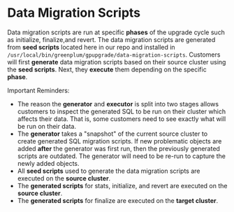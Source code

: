 # Data Migration Scripts

Data migration scripts are run at specific **phases** of the upgrade cycle such as initialize, finalize,and revert.
The data migration scripts are generated from **seed scripts** located here in our repo and
installed in `/usr/local/bin/greenplum/gpupgrade/data-migration-scripts`. Customers will first **generate** data
migration scripts based on their source cluster using the **seed scripts**. Next, they **execute** them depending on 
the specific **phase**.

Important Reminders:
- The reason the **generator** and **executor** is split into two stages allows customers to inspect the generated SQL 
to be run on their cluster which affects their data. That is, some customers need to see exactly what will be run on 
their data.
- The **generator** takes a "snapshot" of the current source cluster to create generated SQL migration scripts. If new 
problematic objects are added **after** the generator was first run, then the previously generated scripts are outdated.
The generator will need to be re-run to capture the newly added objects.
- All **seed scripts** used to generate the data migration scripts are executed on the **source cluster**.
- The **generated scripts** for stats, initialize, and revert are executed on the **source cluster**.
- The **generated scripts** for finalize are executed on the **target cluster**.
